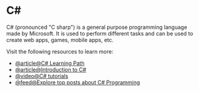 # C#

C# (pronounced "C sharp") is a general purpose programming language made by Microsoft. It is used to perform different tasks and can be used to create web apps, games, mobile apps, etc.

Visit the following resources to learn more:

- [@article@C# Learning Path](https://docs.microsoft.com/en-us/learn/paths/csharp-first-steps/?WT.mc_id=dotnet-35129-website)
- [@article@Introduction to C#](https://docs.microsoft.com/en-us/shows/CSharp-101/?WT.mc_id=Educationalcsharp-c9-scottha)
- [@video@C# tutorials](https://www.youtube.com/watch?v=gfkTfcpWqAY&list=PLTjRvDozrdlz3_FPXwb6lX_HoGXa09Yef)
- [@feed@Explore top posts about C# Programming](https://app.daily.dev/tags/csharp?ref=roadmapsh)